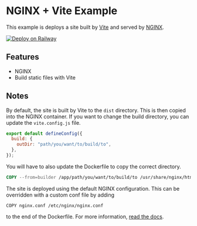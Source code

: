 # NGINX + Vite Example

This example is deploys a site built by [Vite](https://vitejs.dev/) and served by [NGINX](https://www.nginx.org/).

[![Deploy on Railway](https://railway.app/button.svg)](https://railway.app/template/vh1mKL?referralCode=-QSyeL)

## Features

- NGINX
- Build static files with Vite

## Notes

By default, the site is built by Vite to the `dist` directory. This is then copied into the NGINX container. If you want to change the build directory, you can update the `vite.config.js` file.

```js
export default defineConfig({
  build: {
    outDir: "path/you/want/to/build/to",
  },
});
```

You will have to also update the Dockerfile to copy the correct directory.

```Dockerfile
COPY --from=builder /app/path/you/want/to/build/to /usr/share/nginx/html
```

The site is deployed using the default NGINX configuration. This can be overridden with a custom conf file by adding

```
COPY nginx.conf /etc/nginx/nginx.conf
```

to the end of the Dockerfile. For more information, [read the docs](https://hub.docker.com/_/nginx).
